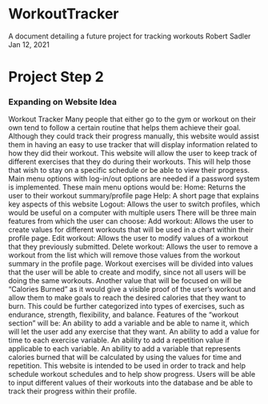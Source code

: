 # WorkoutTracker
A document detailing a future project for tracking workouts
Robert Sadler
Jan 12, 2021

# Project Step 2
### Expanding on Website Idea


Workout Tracker
Many people that either go to the gym or workout on their own tend to follow a certain routine that helps them achieve their goal. Although they could track their progress manually, this website would assist them in having an easy to use tracker that will display information related to how they did their workout.
This website will allow the user to keep track of different exercises that they do during their workouts. This will help those that wish to stay on a specific schedule or be able to view their progress. 
Main menu options with log-in/out options are needed if a password system is implemented. These main menu options would be:
Home: Returns the user to their workout summary/profile page
Help: A short page that explains key aspects of this website
Logout: Allows the user to switch profiles, which would be useful on a computer with multiple users
There will be three main features from which the user can choose:
Add workout: Allows the user to create values for different workouts that will be used in a chart within their profile page.
Edit workout: Allows the user to modify values of a workout that they previously submitted.
Delete workout: Allows the user to remove a workout from the list which will remove those values from the workout summary in the profile page.
Workout exercises will be divided into values that the user will be able to create and modify, since not all users will be doing the same workouts. Another value that will be focused on will be “Calories Burned” as it would give a visible proof of the user’s workout and allow them to make goals to reach the desired calories that they want to burn. This could be further categorized into types of exercises, such as endurance, strength, flexibility, and balance.
Features of the “workout section” will be:
An ability to add a variable and be able to name it, which will let the user add any exercise that they want.
An ability to add a value for time to each exercise variable.
An ability to add a repetition value if applicable to each variable.
An ability to add a variable that represents calories burned that will be calculated by using the values for time and repetition.
This website is intended to be used in order to track and help schedule workout schedules and to help show progress. Users will be able to input different values of their workouts into the database and be able to track their progress within their profile.
